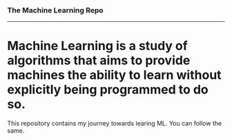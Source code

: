 ### The Machine Learning Repo
<hr>

# Machine Learning is a study of algorithms that aims to provide machines the ability to learn without explicitly being programmed to do so. 

This repository contains my journey towards learing ML. You can follow the same. 
